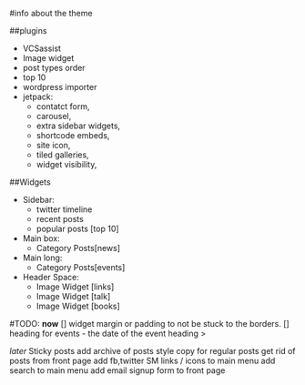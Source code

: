 #info about the theme


##plugins
*	VCSassist
*	Image widget
*	post types order
*	top 10
*	wordpress importer
*	jetpack:
	*	contatct form,
	*	carousel,
	*	extra sidebar widgets,
	*	shortcode embeds,
	*	site icon,
	*	tiled galleries,
	*	widget visibility,


##Widgets
*	Sidebar:
	*	twitter timeline
	*	recent posts
	*	popular posts [top 10]
*	Main box:
	*	Category Posts[news]
*	Main long:
	*	Category Posts[events]
*	Header Space:
	*	Image Widget [links]
	*	Image Widget [talk]
	*	Image Widget [books]


#TODO:
**now**
[]	widget margin or padding to not be stuck to the borders.
[]	heading for events - the date of the event heading >



*later*
Sticky posts
add archive of posts
style copy for regular posts
get rid of posts from front page
add fb,twitter SM links / icons to main menu
add search to main menu
add email signup form to front page

